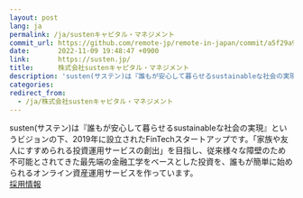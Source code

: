 ```yaml
---
layout: post
lang: ja
permalink: /ja/sustenキャピタル・マネジメント
commit_url: https://github.com/remote-jp/remote-in-japan/commit/a5f29a9d5cab915ca6b44bd9d029c6a58dcc3e75
date:       2022-11-09 19:48:47 +0900
link:       https://susten.jp/
title:      株式会社sustenキャピタル・マネジメント
description: 'susten(サステン)は『誰もが安心して暮らせるsustainableな社会の実現』というビジョンの下、2019年に設立されたFinTechスタートアップです。「家族や友人にすすめられる投資運用サービスの創出」を目指し、従来様々な障壁のため不可能とされてきた最先端の金融工学をベースとした投資を、誰もが簡単に始められるオンライン資産運用サービスを作っています。 採用情報'
categories: 
redirect_from:
  - /ja/株式会社sustenキャピタル・マネジメント
---
```


<p>susten(サステン)は『誰もが安心して暮らせるsustainableな社会の実現』というビジョンの下、2019年に設立されたFinTechスタートアップです。「家族や友人にすすめられる投資運用サービスの創出」を目指し、従来様々な障壁のため不可能とされてきた最先端の金融工学をベースとした投資を、誰もが簡単に始められるオンライン資産運用サービスを作っています。<br /><a href="https://susten.jp/careers">採用情報</a></p>
